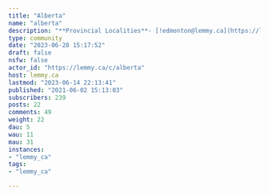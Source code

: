 ```yaml
---
title: "Alberta" 
name: "alberta"
description: "**Provincial Localities**- [!edmonton@lemmy.ca](https://lemmy.ca/c/edmonton)- [!calgary@lemmy.ca](https://lemmy.ca/c/calgary)- [!lethbridge@lemmy.ca](https://lemmy.ca/c/lethbridge)- [!medicinehat@lemmy.ca](https://lemmy.ca/c/medicinehat) **Other Provincial Communities:**- [!britishcolumbia@lemmy.ca](https://lemmy.ca/c/britishcolumbia)- [!manitoba@lemmy.ca](https://lemmy.ca/c/manitoba)- [!newbrunswick@lemmy.ca](https://lemmy.ca/c/newbrunswick)- [!newfoundland@lemmy.ca](https://lemmy.ca/c/newfoundland)- Northwest Territories- [!nova_scotia_general@lemmy.ca](https://lemmy.ca/c/nova_scotia_general)- Nunavut- [!ontario@lemmy.ca](https://lemmy.ca/c/ontario)- [!pei@lemmy.ca](https://lemmy.ca/c/pei)- Quebec- [!sask@lemmy.ca](https://lemmy.ca/c/sask)- Yukon**Links:**- [Government of Alberta](https://www.alberta.ca)- [COVID-19 Info for Albertans](https://www.alberta.ca/coronavirus-info-for-albertans.aspx)- [COVID-19 Data](https://www.alberta.ca/covid-19-alberta-data.aspx)**Images:**-[ Flag (banner) and Shield (icon)](https://www.alberta.ca/alberta-emblems.aspx#jumplinks-0)"
type: community
date: "2023-06-28 15:17:52"
draft: false
nsfw: false
actor_id: "https://lemmy.ca/c/alberta"
host: lemmy.ca
lastmod: "2023-06-14 22:13:41"
published: "2021-06-02 15:13:03"
subscribers: 239
posts: 22
comments: 49
weight: 22
dau: 5
wau: 11
mau: 31
instances:
- "lemmy_ca"
tags: 
- "lemmy_ca"

---
```

